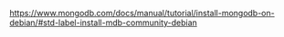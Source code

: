 https://www.mongodb.com/docs/manual/tutorial/install-mongodb-on-debian/#std-label-install-mdb-community-debian
